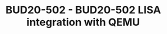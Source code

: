 ---
categories:
- bud20
description: 'The LISA project provides a toolkit that supports regression testing
  and interactive analysis of Linux kernel behavior. LISA stands for Linux Integrated/Interactive
  System Analysis. LISA’s goal is to help Linux kernel developers measure the impact
  of modifications in core parts of the kernel.<br>More information can be found at:
  https://github.com/ARM-software/lisa<br>Integration with QEMU emulator allow developers
  to test wide variety of hardware configurations including ARM architecture and complex
  NUMA topologies even without ARM hardware.<br>Our approach helps developers to cross
  compile kernel, install it on pre-configured VM and test it.<br>Our main focus is
  on kernel scheduler behavior on a complex NUMA topologies and large core counts.<br>However,
  our solution is generic and can be used for other purposes.<br>Our project can be
  found at: https://github.com/rf972/lisa-qemu'
image:
  featured: 'true'
  path: https://static.linaro.org/connect/bud20/images/BUD20-502.png
session_id: BUD20-502
session_speakers:
- speaker_bio: Chief Storage Solution Architect.<br /> Currently engaged as a Linaro
    Member Engineer in the Kernel Working Group.<br />
  speaker_company: Futurewei Technologies, Inc.
  speaker_image: http://avatars.sched.co/b/c6/10468675/avatar.jpg.320x320px.jpg?5c3
  speaker_name: Peter Puhov
  speaker_position: Chief Storage Solution Architect
  speaker_role: attendee, speaker
- speaker_bio: Storage System expert. Currently engaged as a Linaro Member Engineer
    in the Toolchain Working Group contributing to QEMU. Also contributing to the
    LISA-QEMU project.
  speaker_company: ''
  speaker_image: http://avatars.sched.co/a/c7/10468681/avatar.jpg.320x320px.jpg?80e
  speaker_name: Robert Foley
  speaker_position: Futurewei Technologies, Inc, Software Architect.
  speaker_role: attendee, speaker
session_track: Tools
tag: session
tags: Tools
title: BUD20-502 - BUD20-502 LISA integration with QEMU
---